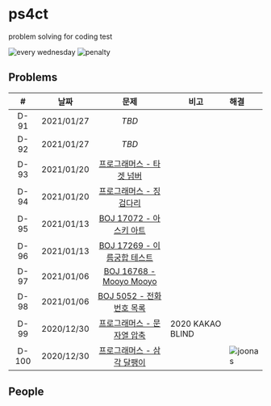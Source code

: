 # ps4ct
problem solving for coding test

![every wednesday](https://img.shields.io/badge/every-wednesday-green) ![penalty](https://img.shields.io/badge/penalty-$%2010-red)

## Problems

|#|날짜|문제|비고|해결|
|:--:|--|:--:|--|:--|
|D-91|2021/01/27|*TBD*|||
|D-92|2021/01/27|*TBD*|||
|D-93|2021/01/20|[프로그래머스 - 타겟 넘버](https://programmers.co.kr/learn/courses/30/lessons/43165)|||
|D-94|2021/01/20|[프로그래머스 - 징검다리](https://programmers.co.kr/learn/courses/30/lessons/43236)||
|D-95|2021/01/13|[BOJ 17072 - 아스키 아트](https://www.acmicpc.net/problem/17072)|||
|D-96|2021/01/13|[BOJ 17269 - 이름궁합 테스트](https://www.acmicpc.net/problem/17269)|||
|D-97|2021/01/06|[BOJ 16768 - Mooyo Mooyo](https://www.acmicpc.net/problem/16768)|||
|D-98|2021/01/06|[BOJ 5052 - 전화번호 목록](https://www.acmicpc.net/problem/5052)|||
|D-99|2020/12/30|[프로그래머스 - 문자열 압축](https://programmers.co.kr/learn/courses/30/lessons/60057)|2020 KAKAO BLIND||
|D-100|2020/12/30|[프로그래머스 - 삼각 달팽이](https://programmers.co.kr/learn/courses/30/lessons/68645)||![joonas](https://avatars0.githubusercontent.com/u/9527681?s=32)|

## People
